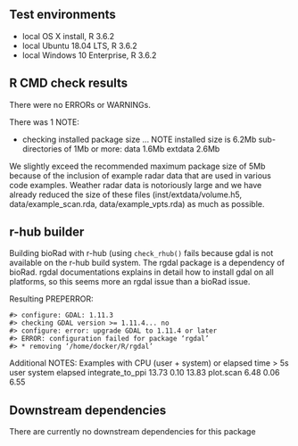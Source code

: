 ## Test environments
* local OS X install, R 3.6.2
* local Ubuntu 18.04 LTS, R 3.6.2
* local Windows 10 Enterprise, R 3.6.2

## R CMD check results
There were no ERRORs or WARNINGs. 

There was 1 NOTE:

* checking installed package size ... NOTE
  installed size is  6.2Mb
  sub-directories of 1Mb or more:
    data      1.6Mb
    extdata   2.6Mb

We slightly exceed the recommended maximum package size of 5Mb
because of the inclusion of example radar data that are used
in various code examples. Weather radar data is notoriously 
large and we have already reduced the size of these files
(inst/extdata/volume.h5, data/example_scan.rda, data/example_vpts.rda)
as much as possible.

## r-hub builder
Building bioRad with r-hub (using `check_rhub()` fails because gdal is
not available on the r-hub build system. The rgdal package is a
dependency of bioRad. rgdal documentations explains in detail
how to install gdal on all platforms, so this seems more an
rgdal issue than a bioRad issue.

Resulting PREPERROR:
```
#> configure: GDAL: 1.11.3
#> checking GDAL version >= 1.11.4... no
#> configure: error: upgrade GDAL to 1.11.4 or later
#> ERROR: configuration failed for package ‘rgdal’
#> * removing ‘/home/docker/R/rgdal’
```

Additional NOTES:
Examples with CPU (user + system) or elapsed time > 5s
                  user system elapsed
integrate_to_ppi 13.73   0.10   13.83
plot.scan         6.48   0.06    6.55

## Downstream dependencies
There are currently no downstream dependencies for this package
